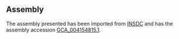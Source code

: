 
Assembly
--------

The assembly presented has been imported from 
[INSDC](http://www.insdc.org) and has the assembly accession
[GCA\_004154815.1](http://www.ebi.ac.uk/ena/data/view/GCA_004154815.1).

